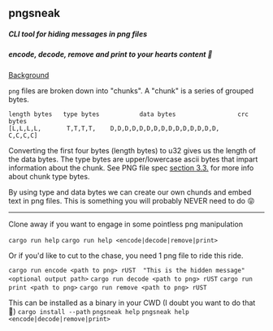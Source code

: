 ## pngsneak
##### CLI tool for hiding messages in png files
##### encode, decode, remove and print to your hearts content 💖

[Background](https://picklenerd.github.io/pngme_book/chapter_1.html])

`png` files are broken down into "chunks". A "chunk" is a series of grouped bytes.
```
length bytes   type bytes           data bytes                 crc bytes
[L,L,L,L,       T,T,T,T,    D,D,D,D,D,D,D,D,D,D,D,D,D,D,D,     C,C,C,C]
```

Converting the first four bytes (length bytes) to u32 gives us the length of the data bytes.
The type bytes are upper/lowercase ascii bytes that impart information
about the chunk. See PNG file spec [section 3.3.](http://www.libpng.org/pub/png/spec/1.2/PNG-Structure.html#PNG-file-signature) for more info about chunk type bytes.

By using type and data bytes we can create our own chunds and embed text in png files. This is something you will probably NEVER need to do 😝
___________________________________________________________________

Clone away if you want to engage in some pointless png manipulation

`cargo run help` 
`cargo run help <encode|decode|remove|print>`

Or if you'd like to cut to the chase, you need 1 png file to ride this ride.

`cargo run encode <path to png> rUST  "This is the hidden message" <optional output path>`
`cargo run decode <path to png> rUST`
`cargo run print <path to png>`
`cargo run remove <path to png> rUST`

This can be installed as a binary in your CWD (I doubt you want to do that 🤷) 
`cargo install --path`
`pngsneak help`
`pngsneak help <encode|decode|remove|print>`